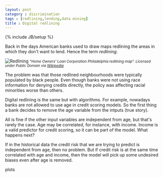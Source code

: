 ```yaml
---
layout: post
category : discrimination
tags : [redlining,lending,data mining]
title : Digital redlining
---
```

{% include JB/setup %}

Back in the days American banks used to draw maps redlining the areas in which they don't want to lend. Hence the term *redlining*.

![Redlining](http://zliobaite.github.io/assets/redlining.jpg) 
*<small> "Home Owners' Loan Corporation Philadelphia redlining map". Licensed under Public Domain via [Wikipedia](http://en.wikipedia.org/wiki/File:Home_Owners%27_Loan_Corporation_Philadelphia_redlining_map.jpg#/media/File:Home_Owners%27_Loan_Corporation_Philadelphia_redlining_map.jpg)</small>*

The problem was that those redlined neighbourhoods were typically populated by black people. Even though banks were not using race information for denying credits directly, the policy was affecting racial minorities worse than others.  

Digital redlining is the same but with algorithms. For example, nowadays banks are not allowed to use age in credit scoring models. So the first thing a bank decides to remove the age variable from the intputs (true story). 

All is fine if the other input variables are independent from age, but that's rarely the case. Age may be correlated, for instance, with income. Income is a valid predictor for credit scoring, so it can be part of the model. What happens next?

If in the historical data the credit risk that we are trying to predict is independent from age, then no problem. But if credit risk is at the same time correlated with age and income, then the model will pick up some undesired biases even after age is removed. 

plots


